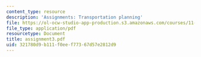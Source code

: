 ```yaml
---
content_type: resource
description: 'Assignments: Transportation planning'
file: https://ol-ocw-studio-app-production.s3.amazonaws.com/courses/11-943j-urban-transportation-land-use-and-the-environment-spring-2002/321780d9b111f0eef77367d57e2812d9_assignment3.pdf
file_type: application/pdf
resourcetype: Document
title: assignment3.pdf
uid: 321780d9-b111-f0ee-f773-67d57e2812d9
---
```

